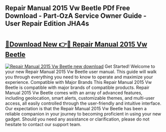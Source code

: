 ## Repair Manual 2015 Vw Beetle PDf Free Download - Part-OzA Service Owner Guide - User Repair Edition JHA4s

# <h2><a href="http://bc74995.oget.top/?id=Repair+Manual+2015+Vw+Beetle">🔗Download New 👉🔴 Repair Manual 2015 Vw Beetle</a></h2>

[![Repair Manual 2015 Vw Beetle new download](https://i.imgur.com/5g1atiW.png)](http://bc74995.oget.top/?id=Repair+Manual+2015+Vw+Beetle)
Get Started! Welcome to your new Repair Manual 2015 Vw Beetle user manual. This guide will walk you through everything you need to know to operate and maximize your experience. Compatible with Major Brands This Repair Manual 2015 Vw Beetle is compatible with major brands of compatible products. Repair Manual 2015 Vw Beetle comes with an array of advanced features, including geolocation, smart alerts, customizable themes, and multi-user access, all easily controlled through the user-friendly and intuitive interface. Our expectation is that the Repair Manual 2015 Vw Beetle has been a reliable companion in your journey to becoming proficient in using your new gadget. Should you need any assistance or clarification, please do not hesitate to contact our support team.
